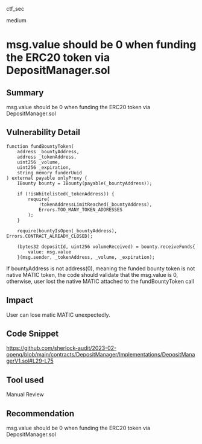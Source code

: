 ctf_sec

medium

# msg.value should be 0 when funding the ERC20 token via DepositManager.sol

## Summary

msg.value should be 0 when funding the ERC20 token via DepositManager.sol

## Vulnerability Detail

```solidity
function fundBountyToken(
    address _bountyAddress,
    address _tokenAddress,
    uint256 _volume,
    uint256 _expiration,
    string memory funderUuid
) external payable onlyProxy {
    IBounty bounty = IBounty(payable(_bountyAddress));

    if (!isWhitelisted(_tokenAddress)) {
        require(
            !tokenAddressLimitReached(_bountyAddress),
            Errors.TOO_MANY_TOKEN_ADDRESSES
        );
    }

    require(bountyIsOpen(_bountyAddress), Errors.CONTRACT_ALREADY_CLOSED);

    (bytes32 depositId, uint256 volumeReceived) = bounty.receiveFunds{
        value: msg.value
    }(msg.sender, _tokenAddress, _volume, _expiration);
```

If bountyAddress is not address(0), meaning the funded bounty token is not native MATIC token, the code should validate that the msg.value is 0, otherwise, user lost the native MATIC attached to the fundBountyToken call

## Impact

User can lose matic MATIC unexpectedly.

## Code Snippet

https://github.com/sherlock-audit/2023-02-openq/blob/main/contracts/DepositManager/Implementations/DepositManagerV1.sol#L29-L75

## Tool used

Manual Review

## Recommendation

msg.value should be 0 when funding the ERC20 token via DepositManager.sol